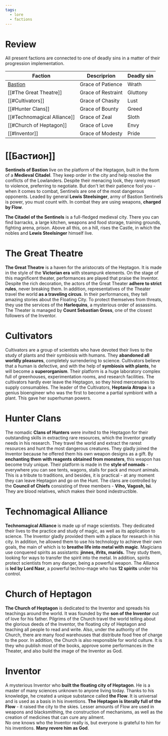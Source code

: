 ```yaml
---
tags:
  - lore
  - factions
---
```

# Review

All present factions are connected to one of deadly sins in a matter of their progression implementation.

| Faction                | Descriprion        | Deadly sin |
| ---------------------- | ------------------ | ---------- |
| [Bastion](#Bastion)    | Grace of Patience  | Wrath           |
| [[#The Great Theatre]]      | Grace of Restraint | Gluttony           |
| [[#Cultivators]]            | Grace of Chasity   | Lust           |
| [[#Hunter Clans]]           | Grace of Bounty    | Greed           |
| [[#Technomagical Alliance]] | Grace of Zeal      | Sloth           |
| [[#Church of Heptagon]]     | Grace of Love      | Envy           |
| [[#Inventor]]               | Grace of Modesty   | Pride           |
# [[Бастион]] 

**Sentinels of Bastion** live on the platform of the Heptagon, built in the form of a **Medieval Citadel**. They keep order in the city and help resolve the conflicts of the Lowlanders. Despite their menacing look, they rarely resort to violence, preferring to negotiate. But don't let their patience fool you - when it comes to combat, Sentinels are one of the most dangerous opponents. Leaded by general **Lewis Steelsinger**, army of Bastion Sentinels is power, you must count with. In combat they are using weapons, **charged by Flow**. 

**The Citadel of the Sentinels** is a full-fledged medieval city. There you can find barracks, a large kitchen, weapons and food storage, training grounds, fighting arena, prison. Above all this, on a hill, rises the Castle, in which the nobles and **Lewis Steelsinger** himself live.

# The Great Theatre

**The Great Theatre** is a haven for the aristocrats of the Heptagon. It is made in the style of the **Victorian era** with steampunk elements. On the stage of this magnificent theater, performances are played that praise the Inventor. Despite the rich decoration, the actors of the Great Theater **adhere to strict rules**, never breaking them. In addition, representatives of the Theater travel the world **as a traveling circus**. In their performances, they tell amazing stories about the Floating City. To protect themselves from threats, they use the services of the **Harlequins**, a mysterious order of assassins. The Theater is managed by **Count Sebastian Gross**, one of the closest followers of the Inventor. 

# Cultivators

Cultivators are a group of scientists who have devoted their lives to the study of plants and their symbiosis with humans. They **abandoned all worldly pleasures**, completely surrendering to science. Cultivators believe that a human is defective, and with the help of **symbiosis with plants**, he will become a **superorganism**. Their platform is a huge laboratory complex full of greenhouses, experimentation rooms, and research facilities. The cultivators hardly ever leave the Heptagon, so they hired mercenaries to supply consumables. The leader of the Cultivators, **Heptavia Atropa** is a genius bioengineer who was the first to become a partial symbiont with a plant. This gave her superhuman powers.

# Hunter Clans

The nomadic **Clans of Hunters** were invited to the Heptagon for their outstanding skills in extracting rare resources, which the Inventor greatly needs in his research. They travel the world and extract the rarest resources and hunt the most dangerous creatures. They gladly joined the Inventor because he offered them his own weapon designs as a gift. By **enchanting them with reagents obtained from monsters**, this weapon has become truly unique. Their platform is made in the **style of nomads** - everywhere you can see tents, wagons, stalls for pack and mount animals. This is a tribute to traditions, and besides, it is practical - at any moment they can leave Heptagon and go on the Hunt. The clans are controlled by the **Council of Сhiefs** consisting of three members - **Viho, Vagosh, Isi**. They are blood relatives, which makes their bond indestructible.

# Technomagical Alliance

**Technomagical Alliance** is made up of mage scientists. They dedicated their lives to the practice and study of magic, as well as its application to science. The Inventor gladly provided them with a place for research in his city. In addition, he allowed them to use his technology to achieve their own goals, the main of which is to **breathe life into metal with magic**. Magicians use conquered spirits as assistants: **jinnes, ifrits, marids.** They study them, looking for ways to transfer the spirit into the metal. In addition, spirits protect scientists from any danger, being a powerful weapon. The Alliance is **led by Lord Nasr**, a powerful techno-mage who has **12 spirits** under his control.

# Church of Heptagon

**The Church of Heptagon** is dedicated to the Inventor and spreads his teachings around the world. It was founded by the **son of the Inventor** out of love for his father. Pilgrims of the Church travel the world telling about the glorious deeds of the Inventor, the floating city of Heptagon and teaching all people to read and write. Also, under the authority of the Church, there are many food warehouses that distribute food free of charge to the poor. In addition, the Church is also responsible for world culture. It is they who publish most of the books, approve some performances in the Theater, and also build the image of the Inventor as God.

# Inventor

A mysterious Inventor who **built the floating city of Heptagon**. He is a master of many sciences unknown to anyone living today. Thanks to his knowledge, he created a unique substance called **the Flow**. It is universal and is used as a basis in his inventions. **The Heptagon is literally full of the Flow** - it raised the city to the skies. Lesser amounts of Flow are used in weapons and blacksmithing, the construction of mechanisms, as well as the creation of medicines that can cure any ailment.  
No one knows who the Inventor really is, but everyone is grateful to him for his inventions. **Many revere him as God**.
